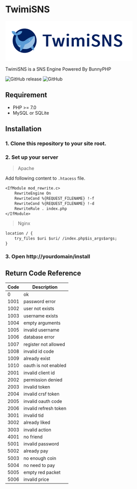 # TwimiSNS

![TwimiSNS](static/img/logo.png?raw=true)

TwimiSNS is a SNS Engine Powered By BunnyPHP

![GitHub release](https://img.shields.io/github/release/ivanlulyf/twimisns.svg?color=brightgreen)
![GitHub](https://img.shields.io/github/license/ivanlulyf/twimisns.svg?color=blue)

## Requirement

* PHP >= 7.0
* MySQL or SQLite


## Installation

### 1. Clone this repository to your site root.

### 2. Set up your server
> Apache

Add following content to ```.htacess``` file.

```
<IfModule mod_rewrite.c>
    RewriteEngine On
    RewriteCond %{REQUEST_FILENAME} !-f
    RewriteCond %{REQUEST_FILENAME} !-d
    RewriteRule . index.php
</IfModule>
```


> Nginx

```
location / {
    try_files $uri $uri/ /index.php$is_args$args;
}
```

### 3. Open http://yourdomain/install

## Return Code Reference

|  Code  | Description |
|------- |-------------|
|0       |ok           |
|1001    |password error|
|1002    |user not exists|
|1003    |username exists|
|1004    |empty arguments|
|1005    |invalid username|
|1006    |database error|
|1007    |register not allowed|
|1008    |invalid id code|
|1009    |already exist|
|1010    |oauth is not enabled|
|2001    |invalid client id|
|2002    |permission denied|
|2003    |invalid token|
|2004    |invalid crsf token|
|2005    |invalid oauth code|
|2006    |invalid refresh token|
|3001    |invalid tid|
|3002    |already liked|
|3003    |invalid action|
|4001    |no friend|
|5001    |invalid password|
|5002    |already pay|
|5003    |no enough coin|
|5004    |no need to pay|
|5005    |empty red packet|
|5006    |invalid price|